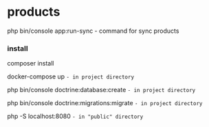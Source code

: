 # products

php bin/console app:run-sync - command for sync products
 
### install 
composer install

docker-compose up `- in project directory`

php bin/console doctrine:database:create `- in project directory`

php bin/console doctrine:migrations:migrate `- in project directory`

php -S localhost:8080  `- in "public" directory`